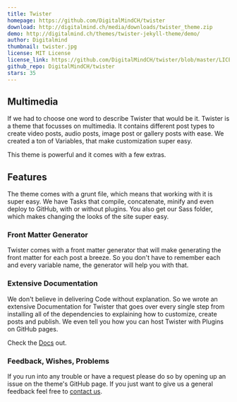 ```yaml
---
title: Twister
homepage: https://github.com/DigitalMindCH/twister
download: http://digitalmind.ch/media/downloads/twister_theme.zip
demo: http://digitalmind.ch/themes/twister-jekyll-theme/demo/
author: Digitalmind
thumbnail: twister.jpg
license: MIT License
license_link: https://github.com/DigitalMindCH/twister/blob/master/LICENSE.md
github_repo: DigitalMindCH/twister
stars: 35
---
```


## Multimedia

If we had to choose one word to describe Twister that would be it.
Twister is a theme that focusses on multimedia. It contains different
post types to create video posts, audio posts, image post or gallery
posts with ease. We created a ton of Variables, that make customization
super easy.

This theme is powerful and it comes with a few extras.

## Features

The theme comes with a grunt file, which means that working with it is
super easy. We have Tasks that compile, concatenate, minify and even
deploy to GitHub, with or without plugins. You also get our Sass
folder, which makes changing the looks of the site super easy.

### Front Matter Generator

Twister comes with a front matter generator that will make generating
the front matter for each post a breeze. So you don't have to remember
each and every variable name, the generator will help you with that.

### Extensive Documentation

We don't believe in delivering Code without explanation. So we wrote an
extensive Documentation for Twister that goes over every single step
from installing all of the dependencies to explaining how to customize,
create posts and publish. We even tell you how you can host Twister
with Plugins on GitHub pages.

Check the [Docs](http://twister.digitalmind.ch/documentation/) out.

### Feedback, Wishes, Problems

If you run into any trouble or have a request please do so by opening
up an issue on the theme's GitHub page. If you just want to give us a
general feedback feel free to [contact
us](http://digitalmind.ch/contact/).
